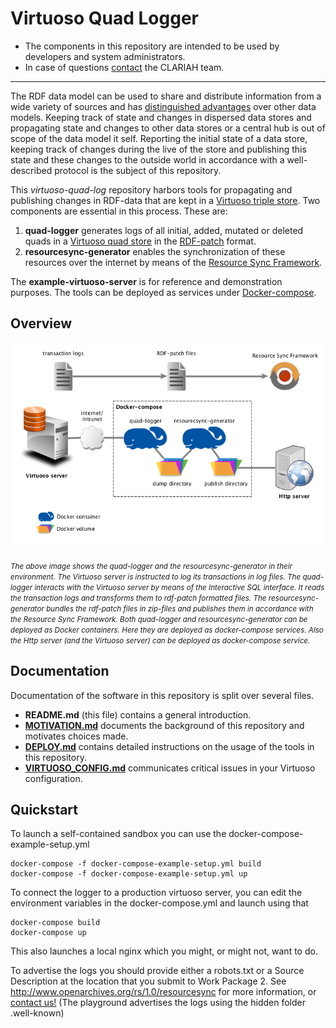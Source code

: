 # Virtuoso Quad Logger

- The components in this repository are intended to be used by developers and system administrators.
- In case of questions [contact](https://github.com/CLARIAH/virtuoso-quad-log/issues/new) the CLARIAH team.
 
____

The RDF data model can be used to share and distribute information from a wide variety of sources 
and has [distinguished advantages](https://www.w3.org/RDF/advantages.html) over other data models.
Keeping track of state and changes in dispersed data stores and propagating state and changes
to other data stores or a central hub
is out of scope of the data model it self. Reporting the initial state of a data store, keeping
track of changes during the live of the store and publishing this state and these changes to the
outside world in accordance with a well-described protocol is the subject of this repository.


This *virtuoso-quad-log* repository harbors tools for propagating and publishing changes in RDF-data
that are kept in a [Virtuoso triple store](http://virtuoso.openlinksw.com/). Two components are 
essential in this process. These are:

1. **quad-logger** generates logs of all initial, added, mutated or deleted quads in a
[Virtuoso quad store](http://virtuoso.openlinksw.com/rdf-quad-store/) in the
[RDF-patch](https://afs.github.io/rdf-patch/) format.
2. **resourcesync-generator** enables the synchronization of these resources over the internet by means
of the [Resource Sync Framework](http://www.openarchives.org/rs/1.0/resourcesync).

The **example-virtuoso-server** is for reference and demonstration purposes. The tools can be deployed as
services under [Docker-compose](https://docs.docker.com/compose/).

## Overview

![Overview](/img/environment.png)

<i><small>The above image shows the quad-logger and the resourcesync-generator in their environment.
The Virtuoso server is instructed to log its transactions in log files. The quad-logger interacts
with the Virtuoso server by means of the Interactive SQL interface. It reads the 
transaction logs and transforms them to rdf-patch formatted files. The resourcesync-generator
bundles the rdf-patch files in zip-files and publishes them in accordance with the
Resource Sync Framework. Both quad-logger and resourcesync-generator can be deployed as
Docker containers. Here they are deployed as docker-compose services. Also 
the Http server (and the Virtuoso server) can be deployed as docker-compose service.</small></i>

## Documentation
Documentation of the software in this repository is split over several files.
- **README.md** (this file) contains a general introduction.
- **[MOTIVATION.md](/MOTIVATION.md)** documents the background of this repository and 
motivates choices made.
- **[DEPLOY.md](/DEPLOY.md)** contains detailed instructions on the usage of the tools in this repository.
- **[VIRTUOSO_CONFIG.md](/VIRTUOSO_CONFIG.md)** communicates critical issues in your 
Virtuoso configuration.

## Quickstart

To launch a self-contained sandbox you can use the docker-compose-example-setup.yml

	docker-compose -f docker-compose-example-setup.yml build
	docker-compose -f docker-compose-example-setup.yml up

To connect the logger to a production virtuoso server, you can edit the environment variables in 
the docker-compose.yml and launch using that

	docker-compose build
	docker-compose up

This also launches a local nginx which you might, or might not, want to do.

To advertise the logs you should provide either a robots.txt or a Source Description at the location 
that you submit to Work Package 2.
See http://www.openarchives.org/rs/1.0/resourcesync for more information, 
or [contact us!](https://github.com/CLARIAH/virtuoso-quad-log/issues/new?Title=How+do+I+submit+my+data)
(The playground advertises the logs using the hidden folder .well-known)
